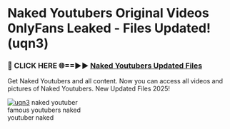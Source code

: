 # Naked Youtubers Original Videos 0nlyFans Leaked - Files Updated! (uqn3)

<h3>🔴 CLICK HERE 🌐==►► <a href="https://tinyurl.com/up5wt9bj" rel="nofollow">Naked Youtubers Updated Files</a></h3>

Get Naked Youtubers and all content. Now you can access all videos and pictures of Naked Youtubers. New Updated Files 2025!

[![uqn3](https://i.imgur.com/ABiUzMV.gif)](https://tinyurl.com/up5wt9bj)
naked youtuber<br>
famous youtubers naked<br>
youtuber naked